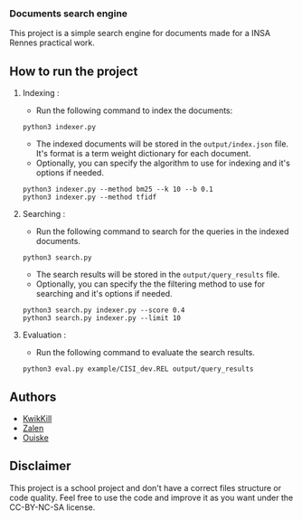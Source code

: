 ### Documents search engine

This project is a simple search engine for documents made for a INSA Rennes practical work.

## How to run the project

1. Indexing :
    - Run the following command to index the documents:
    ```
    python3 indexer.py
    ```
    - The indexed documents will be stored in the `output/index.json` file. 
    It's format is a term weight dictionary for each document.
    - Optionally, you can specify the algorithm to use for indexing and it's options if needed. 
    ```
    python3 indexer.py --method bm25 --k 10 --b 0.1
    python3 indexer.py --method tfidf
    ```

2. Searching :
    - Run the following command to search for the queries in the indexed documents.
    ```
    python3 search.py
    ```
    - The search results will be stored in the `output/query_results` file.
    - Optionally, you can specify the the filtering method to use for searching and it's options if needed. 
    ```
    python3 search.py indexer.py --score 0.4
    python3 search.py indexer.py --limit 10
    ```

3. Evaluation :
    - Run the following command to evaluate the search results.
    ```
    python3 eval.py example/CISI_dev.REL output/query_results
    ```
## Authors

- [KwikKill](https://github.com/KwikKill)
- [Zalen](https://github.com/SirZalen)
- [Ouiske](https://github.com/ouiske)

## Disclaimer

This project is a school project and don't have a correct files structure or code quality.
Feel free to use the code and improve it as you want under the CC-BY-NC-SA license.
